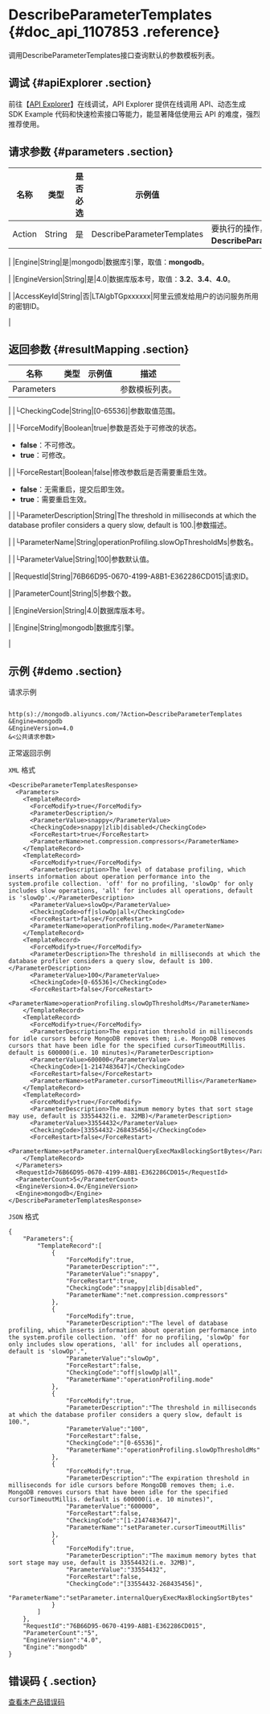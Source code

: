 # DescribeParameterTemplates {#doc_api_1107853 .reference}

调用DescribeParameterTemplates接口查询默认的参数模板列表。

## 调试 {#apiExplorer .section}

前往【[API Explorer](https://api.aliyun.com/#product=Dds&api=DescribeParameterTemplates)】在线调试，API Explorer 提供在线调用 API、动态生成 SDK Example 代码和快速检索接口等能力，能显著降低使用云 API 的难度，强烈推荐使用。

## 请求参数 {#parameters .section}

|名称|类型|是否必选|示例值|描述|
|--|--|----|---|--|
|Action|String|是|DescribeParameterTemplates|要执行的操作，取值：**DescribeParameterTemplates**。

 |
|Engine|String|是|mongodb|数据库引擎，取值：**mongodb**。

 |
|EngineVersion|String|是|4.0|数据库版本号，取值：**3.2**、**3.4**、**4.0**。

 |
|AccessKeyId|String|否|LTAIgbTGpxxxxxx|阿里云颁发给用户的访问服务所用的密钥ID。

 |

## 返回参数 {#resultMapping .section}

|名称|类型|示例值|描述|
|--|--|---|--|
|Parameters| | |参数模板列表。

 |
|└CheckingCode|String|\[0-65536\]|参数取值范围。

 |
|└ForceModify|Boolean|true|参数是否处于可修改的状态。

 -   **false**：不可修改。
-   **true**：可修改。

 |
|└ForceRestart|Boolean|false|修改参数后是否需要重启生效。

 -   **false**：无需重启，提交后即生效。
-   **true**：需要重启生效。

 |
|└ParameterDescription|String|The threshold in milliseconds at which the database profiler considers a query slow, default is 100.|参数描述。

 |
|└ParameterName|String|operationProfiling.slowOpThresholdMs|参数名。

 |
|└ParameterValue|String|100|参数默认值。

 |
|RequestId|String|76B66D95-0670-4199-A8B1-E362286CD015|请求ID。

 |
|ParameterCount|String|5|参数个数。

 |
|EngineVersion|String|4.0|数据库版本号。

 |
|Engine|String|mongodb|数据库引擎。

 |

## 示例 {#demo .section}

请求示例

``` {#request_demo}

http(s)://mongodb.aliyuncs.com/?Action=DescribeParameterTemplates
&Engine=mongodb
&EngineVersion=4.0
&<公共请求参数>

```

正常返回示例

`XML` 格式

``` {#xml_return_success_demo}
<DescribeParameterTemplatesResponse>
  <Parameters>
    <TemplateRecord>
      <ForceModify>true</ForceModify>
      <ParameterDescription/>
      <ParameterValue>snappy</ParameterValue>
      <CheckingCode>snappy|zlib|disabled</CheckingCode>
      <ForceRestart>true</ForceRestart>
      <ParameterName>net.compression.compressors</ParameterName>
    </TemplateRecord>
    <TemplateRecord>
      <ForceModify>true</ForceModify>
      <ParameterDescription>The level of database profiling, which inserts information about operation performance into the system.profile collection. 'off' for no profiling, 'slowOp' for only includes slow operations, 'all' for includes all operations, default is 'slowOp'.</ParameterDescription>
      <ParameterValue>slowOp</ParameterValue>
      <CheckingCode>off|slowOp|all</CheckingCode>
      <ForceRestart>false</ForceRestart>
      <ParameterName>operationProfiling.mode</ParameterName>
    </TemplateRecord>
    <TemplateRecord>
      <ForceModify>true</ForceModify>
      <ParameterDescription>The threshold in milliseconds at which the database profiler considers a query slow, default is 100.</ParameterDescription>
      <ParameterValue>100</ParameterValue>
      <CheckingCode>[0-65536]</CheckingCode>
      <ForceRestart>false</ForceRestart>
      <ParameterName>operationProfiling.slowOpThresholdMs</ParameterName>
    </TemplateRecord>
    <TemplateRecord>
      <ForceModify>true</ForceModify>
      <ParameterDescription>The expiration threshold in milliseconds for idle cursors before MongoDB removes them; i.e. MongoDB removes cursors that have been idle for the specified cursorTimeoutMillis. default is 600000(i.e. 10 minutes)</ParameterDescription>
      <ParameterValue>600000</ParameterValue>
      <CheckingCode>[1-2147483647]</CheckingCode>
      <ForceRestart>false</ForceRestart>
      <ParameterName>setParameter.cursorTimeoutMillis</ParameterName>
    </TemplateRecord>
    <TemplateRecord>
      <ForceModify>true</ForceModify>
      <ParameterDescription>The maximum memory bytes that sort stage may use, default is 33554432(i.e. 32MB)</ParameterDescription>
      <ParameterValue>33554432</ParameterValue>
      <CheckingCode>[33554432-268435456]</CheckingCode>
      <ForceRestart>false</ForceRestart>
      <ParameterName>setParameter.internalQueryExecMaxBlockingSortBytes</ParameterName>
    </TemplateRecord>
  </Parameters>
  <RequestId>76B66D95-0670-4199-A8B1-E362286CD015</RequestId>
  <ParameterCount>5</ParameterCount>
  <EngineVersion>4.0</EngineVersion>
  <Engine>mongodb</Engine>
</DescribeParameterTemplatesResponse>

```

`JSON` 格式

``` {#json_return_success_demo}
{
	"Parameters":{
		"TemplateRecord":[
			{
				"ForceModify":true,
				"ParameterDescription":"",
				"ParameterValue":"snappy",
				"ForceRestart":true,
				"CheckingCode":"snappy|zlib|disabled",
				"ParameterName":"net.compression.compressors"
			},
			{
				"ForceModify":true,
				"ParameterDescription":"The level of database profiling, which inserts information about operation performance into the system.profile collection. 'off' for no profiling, 'slowOp' for only includes slow operations, 'all' for includes all operations, default is 'slowOp'.",
				"ParameterValue":"slowOp",
				"ForceRestart":false,
				"CheckingCode":"off|slowOp|all",
				"ParameterName":"operationProfiling.mode"
			},
			{
				"ForceModify":true,
				"ParameterDescription":"The threshold in milliseconds at which the database profiler considers a query slow, default is 100.",
				"ParameterValue":"100",
				"ForceRestart":false,
				"CheckingCode":"[0-65536]",
				"ParameterName":"operationProfiling.slowOpThresholdMs"
			},
			{
				"ForceModify":true,
				"ParameterDescription":"The expiration threshold in milliseconds for idle cursors before MongoDB removes them; i.e. MongoDB removes cursors that have been idle for the specified cursorTimeoutMillis. default is 600000(i.e. 10 minutes)",
				"ParameterValue":"600000",
				"ForceRestart":false,
				"CheckingCode":"[1-2147483647]",
				"ParameterName":"setParameter.cursorTimeoutMillis"
			},
			{
				"ForceModify":true,
				"ParameterDescription":"The maximum memory bytes that sort stage may use, default is 33554432(i.e. 32MB)",
				"ParameterValue":"33554432",
				"ForceRestart":false,
				"CheckingCode":"[33554432-268435456]",
				"ParameterName":"setParameter.internalQueryExecMaxBlockingSortBytes"
			}
		]
	},
	"RequestId":"76B66D95-0670-4199-A8B1-E362286CD015",
	"ParameterCount":"5",
	"EngineVersion":"4.0",
	"Engine":"mongodb"
}
```

## 错误码 { .section}

[查看本产品错误码](https://error-center.aliyun.com/status/product/Dds)

